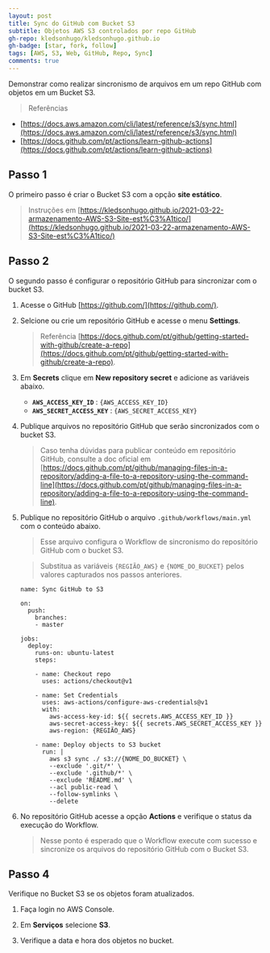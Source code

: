 ```yaml
---
layout: post
title: Sync do GitHub com Bucket S3
subtitle: Objetos AWS S3 controlados por repo GitHub
gh-repo: kledsonhugo/kledsonhugo.github.io
gh-badge: [star, fork, follow]
tags: [AWS, S3, Web, GitHub, Repo, Sync]
comments: true
---
```

Demonstrar como realizar sincronismo de arquivos em um repo GitHub com objetos em um Bucket S3.

> Referências
- [https://docs.aws.amazon.com/cli/latest/reference/s3/sync.html](https://docs.aws.amazon.com/cli/latest/reference/s3/sync.html)
- [https://docs.github.com/pt/actions/learn-github-actions](https://docs.github.com/pt/actions/learn-github-actions)


## Passo 1

O primeiro passo é criar o Bucket S3 com a opção **site estático**.

> Instruções em [https://kledsonhugo.github.io/2021-03-22-armazenamento-AWS-S3-Site-est%C3%A1tico/](https://kledsonhugo.github.io/2021-03-22-armazenamento-AWS-S3-Site-est%C3%A1tico/)

## Passo 2

O segundo passo é configurar o repositório GitHub para sincronizar com o bucket S3.

1. Acesse o GitHub [https://github.com/](https://github.com/).

2. Selcione ou crie um repositório GitHub e acesse o menu **Settings**.

   > Referência [https://docs.github.com/pt/github/getting-started-with-github/create-a-repo](https://docs.github.com/pt/github/getting-started-with-github/create-a-repo).

3. Em **Secrets** clique em **New repository secret** e adicione as variáveis abaixo.

   - **`AWS_ACCESS_KEY_ID`** : `{AWS_ACCESS_KEY_ID}`
   - **`AWS_SECRET_ACCESS_KEY`** : `{AWS_SECRET_ACCESS_KEY}`

4. Publique arquivos no repositório GitHub que serão sincronizados com o bucket S3.

   > Caso tenha dúvidas para publicar conteúdo em repositório GitHub, consulte a doc oficial em [https://docs.github.com/pt/github/managing-files-in-a-repository/adding-a-file-to-a-repository-using-the-command-line](https://docs.github.com/pt/github/managing-files-in-a-repository/adding-a-file-to-a-repository-using-the-command-line).

5. Publique no repositório GitHub o arquivo `.github/workflows/main.yml` com o conteúdo abaixo.

   > Esse arquivo configura o Workflow de sincronismo do repositório GitHub com o bucket S3.

   > Substitua as variáveis `{REGIÃO_AWS}` e `{NOME_DO_BUCKET}` pelos valores capturados nos passos anteriores.

   ```
   name: Sync GitHub to S3

   on:
     push:
       branches:
       - master

   jobs:
     deploy:
       runs-on: ubuntu-latest
       steps:

       - name: Checkout repo
         uses: actions/checkout@v1

       - name: Set Credentials
         uses: aws-actions/configure-aws-credentials@v1
         with:
           aws-access-key-id: ${{ secrets.AWS_ACCESS_KEY_ID }}
           aws-secret-access-key: ${{ secrets.AWS_SECRET_ACCESS_KEY }}
           aws-region: {REGIÃO_AWS}

       - name: Deploy objects to S3 bucket
         run: |
           aws s3 sync ./ s3://{NOME_DO_BUCKET} \
           --exclude '.git/*' \
           --exclude '.github/*' \
           --exclude 'README.md' \
           --acl public-read \
           --follow-symlinks \
           --delete
   ```

7. No repositório GitHub acesse a opção **Actions** e verifique o status da execução do Workflow.

   > Nesse ponto é esperado que o Workflow execute com sucesso e sincronize os arquivos do repositório GitHub com o Bucket S3.


## Passo 4

Verifique no Bucket S3 se os objetos foram atualizados.

1. Faça login no AWS Console.

2. Em **Serviços** selecione **S3**.

3. Verifique a data e hora dos objetos no bucket.
